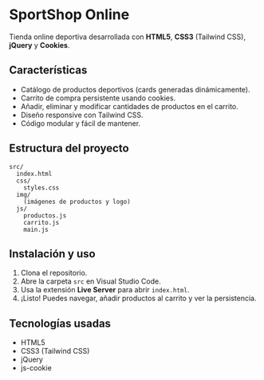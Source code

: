 # SportShop Online

Tienda online deportiva desarrollada con **HTML5**, **CSS3** (Tailwind CSS), **jQuery** y **Cookies**.

## Características

- Catálogo de productos deportivos (cards generadas dinámicamente).
- Carrito de compra persistente usando cookies.
- Añadir, eliminar y modificar cantidades de productos en el carrito.
- Diseño responsive con Tailwind CSS.
- Código modular y fácil de mantener.

## Estructura del proyecto

```
src/
  index.html
  css/
    styles.css
  img/
    (imágenes de productos y logo)
  js/
    productos.js
    carrito.js
    main.js
```

## Instalación y uso

1. Clona el repositorio.
2. Abre la carpeta `src` en Visual Studio Code.
3. Usa la extensión **Live Server** para abrir `index.html`.
4. ¡Listo! Puedes navegar, añadir productos al carrito y ver la persistencia.

## Tecnologías usadas

- HTML5
- CSS3 (Tailwind CSS)
- jQuery
- js-cookie